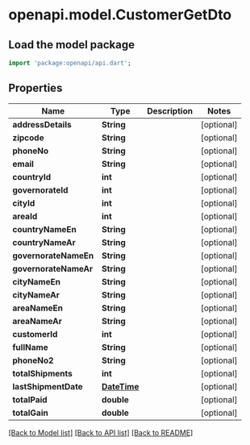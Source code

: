 # openapi.model.CustomerGetDto

## Load the model package
```dart
import 'package:openapi/api.dart';
```

## Properties
Name | Type | Description | Notes
------------ | ------------- | ------------- | -------------
**addressDetails** | **String** |  | [optional] 
**zipcode** | **String** |  | [optional] 
**phoneNo** | **String** |  | [optional] 
**email** | **String** |  | [optional] 
**countryId** | **int** |  | [optional] 
**governorateId** | **int** |  | [optional] 
**cityId** | **int** |  | [optional] 
**areaId** | **int** |  | [optional] 
**countryNameEn** | **String** |  | [optional] 
**countryNameAr** | **String** |  | [optional] 
**governorateNameEn** | **String** |  | [optional] 
**governorateNameAr** | **String** |  | [optional] 
**cityNameEn** | **String** |  | [optional] 
**cityNameAr** | **String** |  | [optional] 
**areaNameEn** | **String** |  | [optional] 
**areaNameAr** | **String** |  | [optional] 
**customerId** | **int** |  | [optional] 
**fullName** | **String** |  | [optional] 
**phoneNo2** | **String** |  | [optional] 
**totalShipments** | **int** |  | [optional] 
**lastShipmentDate** | [**DateTime**](DateTime.md) |  | [optional] 
**totalPaid** | **double** |  | [optional] 
**totalGain** | **double** |  | [optional] 

[[Back to Model list]](../README.md#documentation-for-models) [[Back to API list]](../README.md#documentation-for-api-endpoints) [[Back to README]](../README.md)


